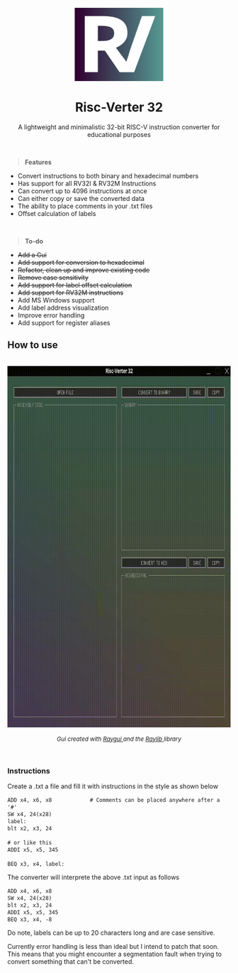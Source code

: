<p align="center">
    <img src="Images/R-VERTER.png" alt="R-VERTER_LOGO" width="200" height="165">
</p>

<h1 align="center">Risc-Verter 32</h1>

<p align="center">
  A lightweight and minimalistic 32-bit RISC-V instruction converter for educational purposes
</p>

&nbsp; 

> **Features**
* Convert instructions to both binary and hexadecimal numbers
* Has support for all RV32I & RV32M Instructions
* Can convert up to 4096 instructions at once
* Can either copy or save the converted data
* The ability to place comments in your .txt files
* Offset calculation of labels

&nbsp; 

> **To-do**
* ~~Add a Gui~~
* ~~Add support for conversion to hexadecimal~~
* ~~Refactor, clean up and improve existing code~~
* ~~Remove case sensitivity~~
* ~~Add support for label offset calculation~~
* ~~Add support for RV32M instructions~~
* Add MS Windows support
* Add label address visualization
* Improve error handling
* Add support for register aliases 



## How to use

<p align="center">
  <br>
  <img src="Images/Preview.gif" alt="R-VERTER_LOGO" width="779" height="814">
  <p align = "center">
    <font size ="2">
      <em> Gui created with <a href="https://github.com/raysan5/raygui/tree/master" target = "_blank" rel="nofollow"> Raygui </a>  and the 
      <a href="https://github.com/raysan5/raylib" target = "_blank" rel="nofollow"> Raylib </a> library 
      </em>
    </font>
  </p>
  <br>
</p>

### Instructions

Create a .txt a file and fill it with instructions in the style as shown below

```t
ADD x4, x6, x8            # Comments can be placed anywhere after a '#'
SW x4, 24(x28)     
label:
blt x2, x3, 24

# or like this 
ADDI x5, x5, 345

BEQ x3, x4, label:
```

The converter will interprete the above .txt input as follows

```t
ADD x4, x6, x8
SW x4, 24(x28)
blt x2, x3, 24               
ADDI x5, x5, 345
BEQ x3, x4, -8
```

Do note, labels can be up to 20 characters long and are case sensitive. 

Currently error handling is less than ideal but I intend to patch that soon. This means that you might encounter a segmentation fault when trying to convert something that can't be converted.

